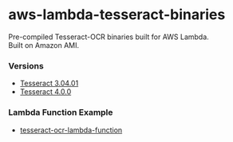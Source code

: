 # aws-lambda-tesseract-binaries
Pre-compiled Tesseract-OCR binaries built for AWS Lambda.<br>
Built on Amazon AMI.

### Versions
 - [Tesseract 3.04.01](https://github.com/tesseract-ocr/tesseract/releases/tag/3.04.01)
 - [Tesseract 4.0.0](https://github.com/tesseract-ocr/tesseract/releases/tag/4.0.0)
 
### Lambda Function Example
 - [tesseract-ocr-lambda-function](https://github.com/sethepeterson/tesseract-ocr-lambda-function)

